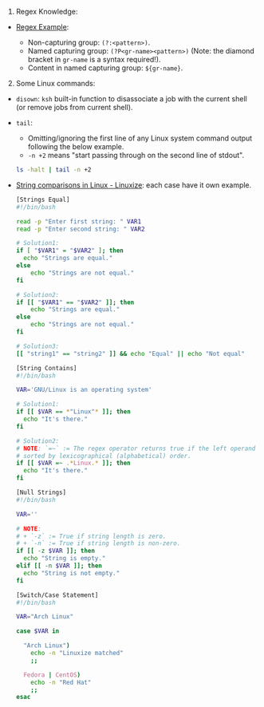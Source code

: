 1. Regex Knowledge:

- [Regex Example](https://regex101.com/r/7nBmbE/1):

  - Non-capturing group: `(?:<pattern>)`.
  - Named capturing group: `(?P<gr-name><pattern>)` (Note: the diamond bracket in `gr-name` is a syntax required!).
  - Content in named capturing group: `${gr-name}`.

2. Some Linux commands:

- `disown`: `ksh` built-in function to disassociate a job with the current shell (or remove jobs from current shell).

- `tail`:

  - Omitting/ignoring the first line of any Linux system command output following the below example.
  - `-n +2` means "start passing through on the second line of stdout".

  ```bash
  ls -halt | tail -n +2
  ```

- [String comparisons in Linux - Linuxize](https://linuxize.com/post/how-to-compare-strings-in-bash/): each case have it own example.

  ```bash
  [Strings Equal]
  #!/bin/bash

  read -p "Enter first string: " VAR1
  read -p "Enter second string: " VAR2

  # Solution1:
  if [ "$VAR1" = "$VAR2" ]; then
    echo "Strings are equal."
  else
      echo "Strings are not equal."
  fi

  # Solution2:
  if [[ "$VAR1" == "$VAR2" ]]; then
      echo "Strings are equal."
  else
      echo "Strings are not equal."
  fi

  # Solution3:
  [[ "string1" == "string2" ]] && echo "Equal" || echo "Not equal"
  ```

  ```bash
  [String Contains]
  #!/bin/bash

  VAR='GNU/Linux is an operating system'

  # Solution1:
  if [[ $VAR == *"Linux"* ]]; then
    echo "It's there."
  fi

  # Solution2:
  # NOTE: `=~` := The regex operator returns true if the left operand is than the right
  # sorted by lexicographical (alphabetical) order.
  if [[ $VAR =~ .*Linux.* ]]; then
    echo "It's there."
  fi
  ```

  ```bash
  [Null Strings]
  #!/bin/bash

  VAR=''

  # NOTE:
  # + `-z` := True if string length is zero.
  # + `-n` := True if string length is non-zero.
  if [[ -z $VAR ]]; then
    echo "String is empty."
  elif [[ -n $VAR ]]; then
    echo "String is not empty."
  fi
  ```

  ```bash
  [Switch/Case Statement]
  #!/bin/bash

  VAR="Arch Linux"

  case $VAR in

    "Arch Linux")
      echo -n "Linuxize matched"
      ;;

    Fedora | CentOS)
      echo -n "Red Hat"
      ;;
  esac
  ```
